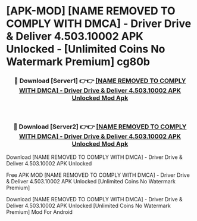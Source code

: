 # [APK-MOD] [NAME REMOVED TO COMPLY WITH DMCA] - Driver  Drive & Deliver 4.503.10002 APK Unlocked - [Unlimited Coins No Watermark Premium] cg80b



<div align="center">
<h3>🔴 Download [Server1] 👉👉 <a href="https://momento.my/?title=[NAME_REMOVED_TO_COMPLY_WITH_DMCA]_-_Driver__Drive_&_Deliver_4.503.10002_APK_Unlocked">[NAME REMOVED TO COMPLY WITH DMCA] - Driver  Drive & Deliver 4.503.10002 APK Unlocked Mod Apk</a></h3><br>

<h3>🔴 Download [Server2] 👉👉 <a href="https://momento.my/?title=[NAME_REMOVED_TO_COMPLY_WITH_DMCA]_-_Driver__Drive_&_Deliver_4.503.10002_APK_Unlocked">[NAME REMOVED TO COMPLY WITH DMCA] - Driver  Drive & Deliver 4.503.10002 APK Unlocked Mod Apk</a></h3>
</div>



Download [NAME REMOVED TO COMPLY WITH DMCA] - Driver  Drive & Deliver 4.503.10002 APK Unlocked 

Free APK MOD [NAME REMOVED TO COMPLY WITH DMCA] - Driver  Drive & Deliver 4.503.10002 APK Unlocked [Unlimited Coins No Watermark Premium]

Download [NAME REMOVED TO COMPLY WITH DMCA] - Driver  Drive & Deliver 4.503.10002 APK Unlocked [Unlimited Coins No Watermark Premium] Mod For Android
